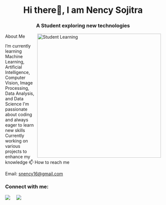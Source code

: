 <h1 align="center">Hi there👋, I am Nency Sojitra</h1>
<h3 align="center">A Student exploring new technologies</h3>
<img align="right" alt="Student Learning" width="400" src="https://github.com/sojitra-nency/sojitra-nency/blob/main/student-learning.svg">
About Me

I’m currently learning Machine Learning, Artificial Intelligence, Computer Vision, Image Processing, Data Analysis, and Data Science
I'm passionate about coding and always eager to learn new skills
Currently working on various projects to enhance my knowledge
📫 How to reach me

Email: snency16@gmail.com
<h3 align="left">Connect with me:</h3>
<p align="left">
<a target="_blank" href="https://www.linkedin.com/in/sojitra-nency-3509bb220/"><img src="https://img.shields.io/badge/linkedin-%230077B5.svg?&style=for-the-badge&logo=linkedin&logoColor=white" /></a>&nbsp;&nbsp;&nbsp;&nbsp;
<a target="_blank" href="https://twitter.com/NencySojitra"><img src="https://img.shields.io/badge/twitter-%231DA1F2.svg?&style=for-the-badge&logo=twitter&logoColor=white" /></a>&nbsp;&nbsp;&nbsp;&nbsp;
</p>
